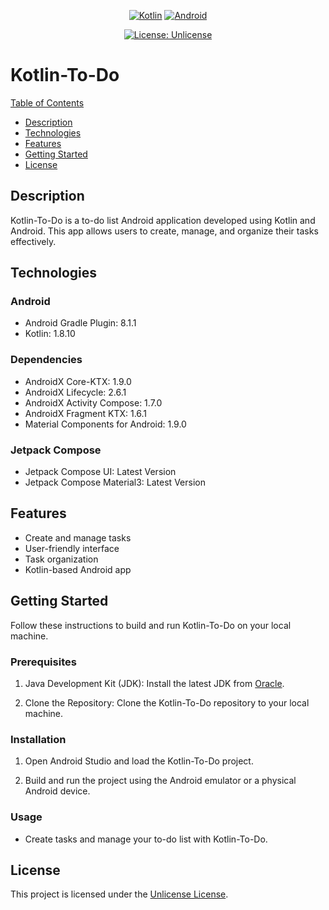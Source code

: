 <div align="center">
  
[![Kotlin](https://img.shields.io/badge/Kotlin-323330?style=for-the-badge&logo=kotlin&logoColor=F7DF1E&labelColor=black)](https://kotlinlang.org/)
[![Android](https://img.shields.io/badge/Android-323330.svg?logo=android&logoColor=green&labelColor=black&style=for-the-badge)](https://www.android.com/)

[![License: Unlicense](https://img.shields.io/badge/-Unlicense-blue.svg?logo=unlicense&logoColor=white&style=for-the-badge)](LICENSE "License")
</div>

# Kotlin-To-Do

[Table of Contents](#kotlin-to-do)
- [Description](#description)
- [Technologies](#technologies)
- [Features](#features)
- [Getting Started](#getting-started)
- [License](#license)

## Description

Kotlin-To-Do is a to-do list Android application developed using Kotlin and Android. This app allows users to create, manage, and organize their tasks effectively.

## Technologies

### Android

- Android Gradle Plugin: 8.1.1
- Kotlin: 1.8.10

### Dependencies

- AndroidX Core-KTX: 1.9.0
- AndroidX Lifecycle: 2.6.1
- AndroidX Activity Compose: 1.7.0
- AndroidX Fragment KTX: 1.6.1
- Material Components for Android: 1.9.0

### Jetpack Compose

- Jetpack Compose UI: Latest Version
- Jetpack Compose Material3: Latest Version

## Features

- Create and manage tasks
- User-friendly interface
- Task organization
- Kotlin-based Android app

## Getting Started

Follow these instructions to build and run Kotlin-To-Do on your local machine.

### Prerequisites

1. Java Development Kit (JDK): Install the latest JDK from [Oracle](https://www.oracle.com/java/technologies/downloads/).

2. Clone the Repository: Clone the Kotlin-To-Do repository to your local machine.

### Installation

1. Open Android Studio and load the Kotlin-To-Do project.

2. Build and run the project using the Android emulator or a physical Android device.

### Usage

- Create tasks and manage your to-do list with Kotlin-To-Do.

## License

This project is licensed under the [Unlicense License](LICENSE).
